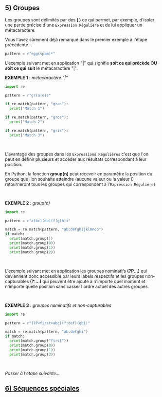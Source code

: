 ## 5) Groupes
Les groupes sont délimités par des **( )** ce qui permet, par exemple, d'isoler une partie précise d'une `Expression Régulière` et de lui appliquer un métacaractère.

Vous l'avez sûrement déjà remarqué dans le premier exemple à l'étape précédente...

```python
pattern = r"egg(spam)*"
```

L'exemple suivant met en application "**|**" qui signifie **soit ce qui précède OU soit ce qui suit** le métacaractère "|".

**EXEMPLE 1** : *métacaractère "|"*

```python
import re

pattern = r"gr(a|o)s"

if re.match(pattern, "gras"):
  print("Match 1")

if re.match(pattern, "gros"):
  print("Match 2")

if re.match(pattern, "gris"):
  print("Match 3")
```
<br>

L'avantage des groupes dans les `Expressions Régulières` c'est que l'on peut en définir plusieurs et accéder aux résultats correspondant à leur position.

En Python, la fonction **group(n)** peut recevoir en paramètre la position du groupe que l'on souhaite atteindre (aucune valeur ou la valeur 0 retourneront tous les groupes qui correspondent à l'`Expression Régulière`)

<br>

**EXEMPLE 2** : *group(n)*

```python
import re

pattern = r"a(bc)(de)(f(g)h)i"

match = re.match(pattern, "abcdefghijklmnop")
if match:
  print(match.group())
  print(match.group(0))
  print(match.group(1))
  print(match.group(2))
```
<br>

L'exemple suivant met en application les groupes nominatifs **(?P<name>...)** qui deviennent donc accessible par leurs labels respectifs et les groupes non-capturables **(?:...)** qui peuvent être ajouté à n'importe quel moment et n'importe quelle position sans casser l'ordre actuel des autres groupes.

<br>

**EXEMPLE 3** : *groupes nominatifs et non-capturables*

```python
import re

pattern = r"(?P<first>abc)(?:def)(ghi)"

match = re.match(pattern, "abcdefghi")
if match:
  print(match.group("first"))
  print(match.group(0))
  print(match.group(1))
  print(match.group(2))
```
<br>

*Passer à l'étape suivante...*
## [6) Séquences spéciales](./regex-py-06.md)

